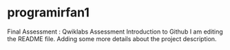 # programirfan1
Final Assessment : Qwiklabs Assessment Introduction to Github
I am editing the README file. Adding some more details about the project description.
